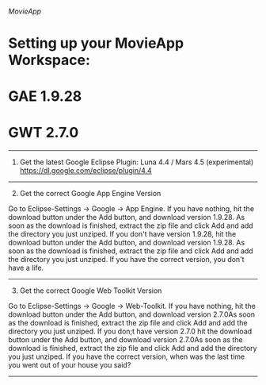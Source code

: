 ###### MovieApp

# Setting up your MovieApp Workspace:

# GAE 	1.9.28
# GWT		2.7.0

***

1. Get the latest Google Eclipse Plugin:
	Luna 4.4 / Mars 4.5 (experimental) 		https://dl.google.com/eclipse/plugin/4.4	
		
***

2. Get the correct Google App Engine Version

Go to Eclipse-Settings -> Google -> App Engine.
	If you have nothing,				hit the download button under the Add button, and download version 1.9.28. As soon as the download is finished, extract the zip file and click Add and add the directory you just unziped.
	If you don't have version 1.9.28, 	hit the download button under the Add button, and download version 1.9.28. As soon as the download is finished, extract the zip file and click Add and add the directory you just unziped.
	If you have the correct version, 	you don't have a life.
	
***
	
3. Get the correct Google Web Toolkit Version

Go to Eclipse-Settings -> Google -> Web-Toolkit.
	If you have nothing,				hit the download button under the Add button, and download version 2.7.0As soon as the download is finished, extract the zip file and click Add and add the directory you just unziped.
	If you don;t have version 2.7.0		hit the download button under the Add button, and download version 2.7.0As soon as the download is finished, extract the zip file and click Add and add the directory you just unziped.
	If you have the correct version,	when was the last time you went out of your house you said?
	
***